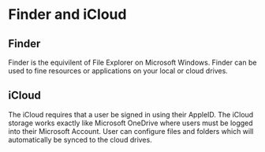 # Finder and iCloud

## Finder

Finder is the equivilent of File Explorer on Microsoft Windows. Finder can be used to fine resources or applications on your local or cloud drives.

## iCloud

The iCloud requires that a user be signed in using their AppleID. The iCloud storage works exactly like Microsoft OneDrive where users must be logged into their Microsoft Account. User can configure files and folders which will automatically be synced to the cloud drives.